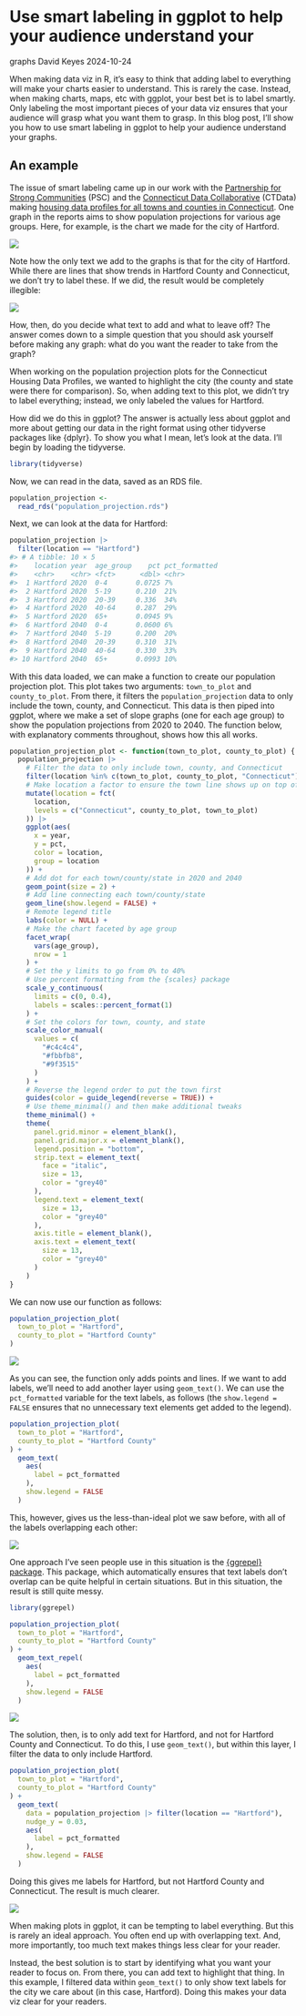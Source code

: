 # Use smart labeling in ggplot to help your audience understand your
graphs
David Keyes
2024-10-24

When making data viz in R, it’s easy to think that adding label to
everything will make your charts easier to understand. This is rarely
the case. Instead, when making charts, maps, etc with ggplot, your best
bet is to label smartly. Only labeling the most important pieces of your
data viz ensures that your audience will grasp what you want them to
grasp. In this blog post, I’ll show you how to use smart labeling in
ggplot to help your audience understand your graphs.

## An example

The issue of smart labeling came up in our work with the [Partnership
for Strong Communities](https://www.pschousing.org/) (PSC) and the
[Connecticut Data Collaborative](https://www.ctdata.org/) (CTData)
making [housing data profiles for all towns and counties in
Connecticut](https://rfortherestofus.com/success-stories/pschousing).
One graph in the reports aims to show population projections for various
age groups. Here, for example, is the chart we made for the city of
Hartford.

![](unnamed-chunk-11-1.svg)

Note how the only text we add to the graphs is that for the city of
Hartford. While there are lines that show trends in Hartford County and
Connecticut, we don’t try to label these. If we did, the result would be
completely illegible:

![](unnamed-chunk-8-1.svg)

How, then, do you decide what text to add and what to leave off? The
answer comes down to a simple question that you should ask yourself
before making any graph: what do you want the reader to take from the
graph?

When working on the population projection plots for the Connecticut
Housing Data Profiles, we wanted to highlight the city (the county and
state were there for comparison). So, when adding text to this plot, we
didn’t try to label everything; instead, we only labeled the values for
Hartford.

How did we do this in ggplot? The answer is actually less about ggplot
and more about getting our data in the right format using other
tidyverse packages like {dplyr}. To show you what I mean, let’s look at
the data. I’ll begin by loading the tidyverse.

``` r
library(tidyverse)
```

Now, we can read in the data, saved as an RDS file.

``` r
population_projection <- 
  read_rds("population_projection.rds")
```

Next, we can look at the data for Hartford:

``` r
population_projection |>
  filter(location == "Hartford")
#> # A tibble: 10 × 5
#>    location year  age_group    pct pct_formatted
#>    <chr>    <chr> <fct>      <dbl> <chr>        
#>  1 Hartford 2020  0-4       0.0725 7%           
#>  2 Hartford 2020  5-19      0.210  21%          
#>  3 Hartford 2020  20-39     0.336  34%          
#>  4 Hartford 2020  40-64     0.287  29%          
#>  5 Hartford 2020  65+       0.0945 9%           
#>  6 Hartford 2040  0-4       0.0600 6%           
#>  7 Hartford 2040  5-19      0.200  20%          
#>  8 Hartford 2040  20-39     0.310  31%          
#>  9 Hartford 2040  40-64     0.330  33%          
#> 10 Hartford 2040  65+       0.0993 10%
```

With this data loaded, we can make a function to create our population
projection plot. This plot takes two arguments: `town_to_plot` and
`county_to_plot`. From there, it filters the `population_projection`
data to only include the town, county, and Connecticut. This data is
then piped into ggplot, where we make a set of slope graphs (one for
each age group) to show the population projections from 2020 to 2040.
The function below, with explanatory comments throughout, shows how this
all works.

``` r
population_projection_plot <- function(town_to_plot, county_to_plot) {
  population_projection |>
    # Filter the data to only include town, county, and Connecticut
    filter(location %in% c(town_to_plot, county_to_plot, "Connecticut")) |>
    # Make location a factor to ensure the town line shows up on top of the others
    mutate(location = fct(
      location,
      levels = c("Connecticut", county_to_plot, town_to_plot)
    )) |>
    ggplot(aes(
      x = year,
      y = pct,
      color = location,
      group = location
    )) +
    # Add dot for each town/county/state in 2020 and 2040
    geom_point(size = 2) +
    # Add line connecting each town/county/state
    geom_line(show.legend = FALSE) +
    # Remote legend title
    labs(color = NULL) +
    # Make the chart faceted by age group
    facet_wrap(
      vars(age_group),
      nrow = 1
    ) +
    # Set the y limits to go from 0% to 40%
    # Use percent formatting from the {scales} package
    scale_y_continuous(
      limits = c(0, 0.4),
      labels = scales::percent_format(1)
    ) +
    # Set the colors for town, county, and state
    scale_color_manual(
      values = c(
        "#c4c4c4",
        "#fbbfb8",
        "#9f3515"
      )
    ) +
    # Reverse the legend order to put the town first
    guides(color = guide_legend(reverse = TRUE)) +
    # Use theme_minimal() and then make additional tweaks
    theme_minimal() +
    theme(
      panel.grid.minor = element_blank(),
      panel.grid.major.x = element_blank(),
      legend.position = "bottom",
      strip.text = element_text(
        face = "italic",
        size = 13,
        color = "grey40"
      ),
      legend.text = element_text(
        size = 13,
        color = "grey40"
      ),
      axis.title = element_blank(),
      axis.text = element_text(
        size = 13,
        color = "grey40"
      )
    )
}
```

We can now use our function as follows:

``` r
population_projection_plot(
  town_to_plot = "Hartford",
  county_to_plot = "Hartford County"
)
```

![](dont-label-everything_files/figure-commonmark/unnamed-chunk-6-1.svg)

As you can see, the function only adds points and lines. If we want to
add labels, we’ll need to add another layer using `geom_text()`. We can
use the `pct_formatted` variable for the text labels, as follows (the
`show.legend = FALSE` ensures that no unnecessary text elements get
added to the legend).

``` r
population_projection_plot(
  town_to_plot = "Hartford",
  county_to_plot = "Hartford County"
) +
  geom_text(
    aes(
      label = pct_formatted
    ),
    show.legend = FALSE
  )
```

This, however, gives us the less-than-ideal plot we saw before, with all
of the labels overlapping each other:

![](dont-label-everything_files/figure-commonmark/unnamed-chunk-8-1.svg)

One approach I’ve seen people use in this situation is the [{ggrepel}
package](https://ggrepel.slowkow.com/). This package, which
automatically ensures that text labels don’t overlap can be quite
helpful in certain situations. But in this situation, the result is
still quite messy.

``` r
library(ggrepel)

population_projection_plot(
  town_to_plot = "Hartford",
  county_to_plot = "Hartford County"
) +
  geom_text_repel(
    aes(
      label = pct_formatted
    ),
    show.legend = FALSE
  ) 
```

![](dont-label-everything_files/figure-commonmark/unnamed-chunk-9-1.svg)

The solution, then, is to only add text for Hartford, and not for
Hartford County and Connecticut. To do this, I use `geom_text()`, but
within this layer, I filter the data to only include Hartford.

``` r
population_projection_plot(
  town_to_plot = "Hartford",
  county_to_plot = "Hartford County"
) +
  geom_text(
    data = population_projection |> filter(location == "Hartford"),
    nudge_y = 0.03,
    aes(
      label = pct_formatted
    ),
    show.legend = FALSE
  )
```

Doing this gives me labels for Hartford, but not Hartford County and
Connecticut. The result is much clearer.

![](dont-label-everything_files/figure-commonmark/unnamed-chunk-11-1.svg)

When making plots in ggplot, it can be tempting to label everything. But
this is rarely an ideal approach. You often end up with overlapping
text. And, more importantly, too much text makes things less clear for
your reader.

Instead, the best solution is to start by identifying what you want your
reader to focus on. From there, you can add text to highlight that
thing. In this example, I filtered data within `geom_text()` to only
show text labels for the city we care about (in this case, Hartford).
Doing this makes your data viz clear for your readers.
